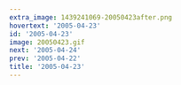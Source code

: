 ```yaml
---
extra_image: 1439241069-20050423after.png
hovertext: '2005-04-23'
id: '2005-04-23'
image: 20050423.gif
next: '2005-04-24'
prev: '2005-04-22'
title: '2005-04-23'
---
```


